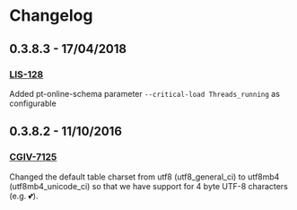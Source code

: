 # Changelog

## 0.3.8.3 - 17/04/2018
### [LIS-128](https://orderhub.atlassian.net/browse/LIS-128)
Added pt-online-schema parameter `--critical-load Threads_running` as configurable 

## 0.3.8.2 - 11/10/2016
### [CGIV-7125](https://orderhub.atlassian.net/browse/CGIV-7125)
Changed the default table charset from utf8 (utf8_general_ci) to utf8mb4 (utf8mb4_unicode_ci) so that we have support for 4 byte UTF-8 characters (e.g. 💕).
